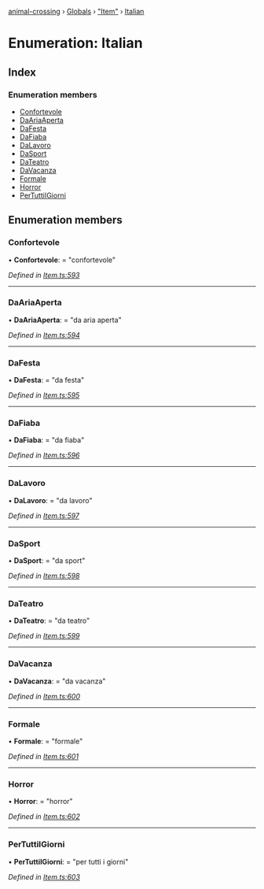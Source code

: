[animal-crossing](../README.md) › [Globals](../globals.md) › ["Item"](../modules/_item_.md) › [Italian](_item_.italian.md)

# Enumeration: Italian

## Index

### Enumeration members

* [Confortevole](_item_.italian.md#confortevole)
* [DaAriaAperta](_item_.italian.md#daariaaperta)
* [DaFesta](_item_.italian.md#dafesta)
* [DaFiaba](_item_.italian.md#dafiaba)
* [DaLavoro](_item_.italian.md#dalavoro)
* [DaSport](_item_.italian.md#dasport)
* [DaTeatro](_item_.italian.md#dateatro)
* [DaVacanza](_item_.italian.md#davacanza)
* [Formale](_item_.italian.md#formale)
* [Horror](_item_.italian.md#horror)
* [PerTuttiIGiorni](_item_.italian.md#pertuttiigiorni)

## Enumeration members

###  Confortevole

• **Confortevole**: = "confortevole"

*Defined in [Item.ts:593](https://github.com/Norviah/animal-crossing/blob/e2f78c4/module/types/Item.ts#L593)*

___

###  DaAriaAperta

• **DaAriaAperta**: = "da aria aperta"

*Defined in [Item.ts:594](https://github.com/Norviah/animal-crossing/blob/e2f78c4/module/types/Item.ts#L594)*

___

###  DaFesta

• **DaFesta**: = "da festa"

*Defined in [Item.ts:595](https://github.com/Norviah/animal-crossing/blob/e2f78c4/module/types/Item.ts#L595)*

___

###  DaFiaba

• **DaFiaba**: = "da fiaba"

*Defined in [Item.ts:596](https://github.com/Norviah/animal-crossing/blob/e2f78c4/module/types/Item.ts#L596)*

___

###  DaLavoro

• **DaLavoro**: = "da lavoro"

*Defined in [Item.ts:597](https://github.com/Norviah/animal-crossing/blob/e2f78c4/module/types/Item.ts#L597)*

___

###  DaSport

• **DaSport**: = "da sport"

*Defined in [Item.ts:598](https://github.com/Norviah/animal-crossing/blob/e2f78c4/module/types/Item.ts#L598)*

___

###  DaTeatro

• **DaTeatro**: = "da teatro"

*Defined in [Item.ts:599](https://github.com/Norviah/animal-crossing/blob/e2f78c4/module/types/Item.ts#L599)*

___

###  DaVacanza

• **DaVacanza**: = "da vacanza"

*Defined in [Item.ts:600](https://github.com/Norviah/animal-crossing/blob/e2f78c4/module/types/Item.ts#L600)*

___

###  Formale

• **Formale**: = "formale"

*Defined in [Item.ts:601](https://github.com/Norviah/animal-crossing/blob/e2f78c4/module/types/Item.ts#L601)*

___

###  Horror

• **Horror**: = "horror"

*Defined in [Item.ts:602](https://github.com/Norviah/animal-crossing/blob/e2f78c4/module/types/Item.ts#L602)*

___

###  PerTuttiIGiorni

• **PerTuttiIGiorni**: = "per tutti i giorni"

*Defined in [Item.ts:603](https://github.com/Norviah/animal-crossing/blob/e2f78c4/module/types/Item.ts#L603)*
